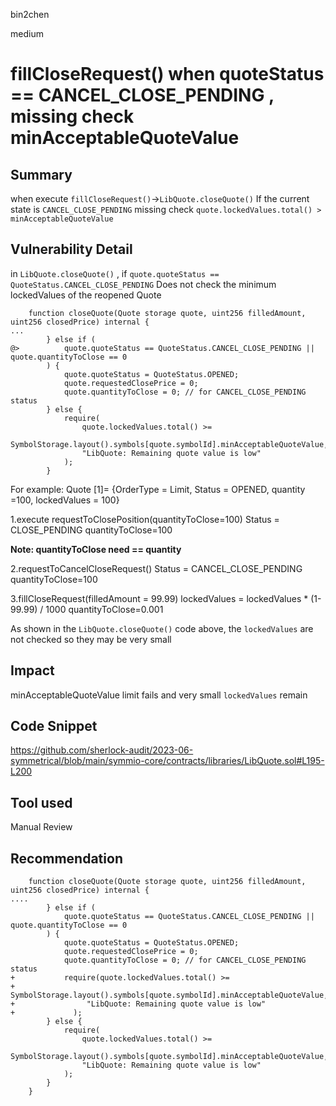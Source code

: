bin2chen

medium

# fillCloseRequest() when quoteStatus == CANCEL_CLOSE_PENDING , missing check minAcceptableQuoteValue

## Summary
when execute `fillCloseRequest()`->`LibQuote.closeQuote()`
If the current state is `CANCEL_CLOSE_PENDING` missing check `quote.lockedValues.total() > minAcceptableQuoteValue `

## Vulnerability Detail
in `LibQuote.closeQuote()` , if `quote.quoteStatus == QuoteStatus.CANCEL_CLOSE_PENDING`
Does not check the minimum lockedValues of the reopened Quote
```solidity
    function closeQuote(Quote storage quote, uint256 filledAmount, uint256 closedPrice) internal {
...
        } else if (
@>          quote.quoteStatus == QuoteStatus.CANCEL_CLOSE_PENDING || quote.quantityToClose == 0
        ) {
            quote.quoteStatus = QuoteStatus.OPENED;
            quote.requestedClosePrice = 0;
            quote.quantityToClose = 0; // for CANCEL_CLOSE_PENDING status          
        } else {
            require(
                quote.lockedValues.total() >=
                    SymbolStorage.layout().symbols[quote.symbolId].minAcceptableQuoteValue,
                "LibQuote: Remaining quote value is low"
            );
        }    
```
For example:
Quote [1]= {OrderType = Limit, Status = OPENED,  quantity =100, lockedValues = 100}

1.execute requestToClosePosition(quantityToClose=100) 
Status = CLOSE_PENDING
quantityToClose=100

**Note: quantityToClose need == quantity**

2.requestToCancelCloseRequest()
Status = CANCEL_CLOSE_PENDING
quantityToClose=100

3.fillCloseRequest(filledAmount = 99.99)
lockedValues = lockedValues *  (1-99.99) / 1000
quantityToClose=0.001

As shown in the `LibQuote.closeQuote()` code above, the `lockedValues` are not checked
so they may be very small

## Impact
minAcceptableQuoteValue limit fails and very small `lockedValues` remain

## Code Snippet

https://github.com/sherlock-audit/2023-06-symmetrical/blob/main/symmio-core/contracts/libraries/LibQuote.sol#L195-L200

## Tool used

Manual Review

## Recommendation

```solidity
    function closeQuote(Quote storage quote, uint256 filledAmount, uint256 closedPrice) internal {
....
        } else if (
            quote.quoteStatus == QuoteStatus.CANCEL_CLOSE_PENDING || quote.quantityToClose == 0
        ) {
            quote.quoteStatus = QuoteStatus.OPENED;
            quote.requestedClosePrice = 0;
            quote.quantityToClose = 0; // for CANCEL_CLOSE_PENDING status
+           require(quote.lockedValues.total() >=
+                 SymbolStorage.layout().symbols[quote.symbolId].minAcceptableQuoteValue,
+                "LibQuote: Remaining quote value is low"
+             );
        } else {
            require(
                quote.lockedValues.total() >=
                    SymbolStorage.layout().symbols[quote.symbolId].minAcceptableQuoteValue,
                "LibQuote: Remaining quote value is low"
            );
        }
    }
```
